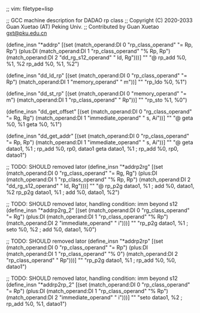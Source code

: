;; vim: filetype=lisp

;; GCC machine description for DADAO rp class
;; Copyright (C) 2020-2033 Guan Xuetao (AT) Peking Univ.
;; Contributed by Guan Xuetao <gxt@pku.edu.cn>

(define_insn "*addrp"
  [(set      (match_operand:DI 0 "rp_class_operand"  "= Rp, Rp")
    (plus:DI (match_operand:DI 1 "rp_class_operand"  "% Rp, Rp")
             (match_operand:DI 2 "dd_rg_s12_operand" "  Id, Rg")))]
	""
	"@
	rp_add	%0, %1, %2
	rp_add	%0, %1, %2")

(define_insn "dd_ld_rp"
  [(set (match_operand:DI 0 "rp_class_operand" "= Rp")
        (match_operand:DI 1 "memory_operand"   "   m"))]
	""
	"rp_ldo	%0, %1")

(define_insn "dd_st_rp"
  [(set (match_operand:DI 0 "memory_operand"   "=  m")
        (match_operand:DI 1 "rp_class_operand" "  Rp"))]
	""
	"rp_sto	%1, %0")

(define_insn "dd_get_offset"
  [(set (match_operand:DI 0 "rg_class_operand"  "= Rg, Rg")
        (match_operand:DI 1 "immediate_operand" "   s, Ai"))]
	""
	"@
	geta	%0, %1
	geta	%0, %1")

(define_insn "dd_get_addr"
  [(set (match_operand:DI 0 "rp_class_operand"  "= Rp, Rp")
        (match_operand:DI 1 "immediate_operand" "   s, Ai"))]
	""
	"@
	geta	datao1, %1	\;	rp_add	%0, rp0, datao1
	geta	datao1, %1	\;	rp_add	%0, rp0, datao1")

;; TODO: SHOULD removed lator
(define_insn "*addrp2rg"
  [(set      (match_operand:DI 0 "rg_class_operand"  "= Rg, Rg")
    (plus:DI (match_operand:DI 1 "rp_class_operand"  "% Rp, Rp")
             (match_operand:DI 2 "dd_rg_s12_operand" "  Id, Rg")))]
	""
	"@
	rp_p2g	datao1, %1	\;	add	%0, datao1, %2
	rp_p2g	datao1, %1	\;	add	%0, datao1, %2")

;; TODO: SHOULD removed lator, handling condition: imm beyond s12
(define_insn "*addrp2rg_2"
  [(set      (match_operand:DI 0 "rg_class_operand"  "= Rg")
    (plus:DI (match_operand:DI 1 "rp_class_operand"  "% Rp")
             (match_operand:DI 2 "immediate_operand" "   i")))]
	""
	"rp_p2g	datao1, %1	\;	seto	%0, %2	\;	add	%0, datao1, %0")

;; TODO: SHOULD removed lator
(define_insn "*addrp2rp"
  [(set      (match_operand:DI 0 "rp_class_operand" "= Rp")
    (plus:DI (match_operand:DI 1 "rp_class_operand" "%  0")
             (match_operand:DI 2 "rp_class_operand" "  Rp")))]
	""
	"rp_p2g	datao1, %1	\;	rp_add	%0, %0, datao1")

;; TODO: SHOULD removed lator, handling condition: imm beyond s12
(define_insn "*addrp2rp_2"
  [(set      (match_operand:DI 0 "rp_class_operand"  "= Rp")
    (plus:DI (match_operand:DI 1 "rp_class_operand"  "% Rp")
             (match_operand:DI 2 "immediate_operand" "   i")))]
	""
	"seto	datao1, %2	\;	rp_add	%0, %1, datao1")
